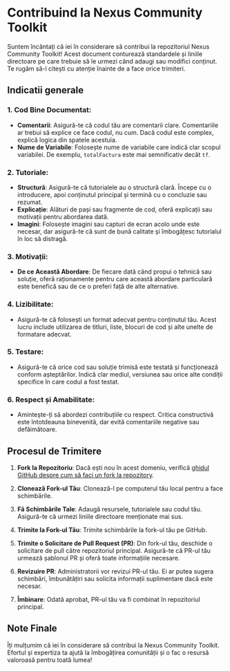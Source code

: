 # Contribuind la Nexus Community Toolkit

Suntem încântați că iei în considerare să contribui la repozitoriul Nexus Community Toolkit! Acest document conturează standardele și liniile directoare pe care trebuie să le urmezi când adaugi sau modifici conținut. Te rugăm să-l citești cu atenție înainte de a face orice trimiteri.

## Indicatii generale

### 1. **Cod Bine Documentat**:
- **Comentarii**: Asigură-te că codul tău are comentarii clare. Comentariile ar trebui să explice ce face codul, nu cum. Dacă codul este complex, explică logica din spatele acestuia.
- **Nume de Variabile**: Folosește nume de variabile care indică clar scopul variabilei. De exemplu, `totalFactura` este mai semnificativ decât `tf`.

### 2. **Tutoriale**:
- **Structură**: Asigură-te că tutorialele au o structură clară. Începe cu o introducere, apoi conținutul principal și termină cu o concluzie sau rezumat.
- **Explicație**: Alături de pași sau fragmente de cod, oferă explicații sau motivații pentru abordarea dată.
- **Imagini**: Folosește imagini sau capturi de ecran acolo unde este necesar, dar asigură-te că sunt de bună calitate și îmbogățesc tutorialul în loc să distragă.

### 3. **Motivații**:
- **De ce Această Abordare**: De fiecare dată când propui o tehnică sau soluție, oferă raționamente pentru care această abordare particulară este benefică sau de ce o preferi față de alte alternative.

### 4. **Lizibilitate**:
- Asigură-te că folosești un format adecvat pentru conținutul tău. Acest lucru include utilizarea de titluri, liste, blocuri de cod și alte unelte de formatare adecvat.

### 5. **Testare**:
- Asigură-te că orice cod sau soluție trimisă este testată și funcționează conform așteptărilor. Indică clar mediul, versiunea sau orice alte condiții specifice în care codul a fost testat.

### 6. **Respect și Amabilitate**:
- Amintește-ți să abordezi contribuțiile cu respect. Critica constructivă este întotdeauna binevenită, dar evită comentariile negative sau defăimătoare.

## Procesul de Trimitere

1. **Fork la Repozitoriu**: Dacă ești nou în acest domeniu, verifică [ghidul GitHub despre cum să faci un fork la repozitory](https://docs.github.com/en/github/getting-started-with-github/fork-a-repo).
   
2. **Clonează Fork-ul Tău**: Clonează-l pe computerul tău local pentru a face schimbările.
   
3. **Fă Schimbările Tale**: Adaugă resursele, tutorialele sau codul tău. Asigură-te că urmezi liniile directoare menționate mai sus.
   
4. **Trimite la Fork-ul Tău**: Trimite schimbările la fork-ul tău pe GitHub.
   
5. **Trimite o Solicitare de Pull Request (PR)**: Din fork-ul tău, deschide o solicitare de pull către repozitoriul principal. Asigură-te că PR-ul tău urmează șablonul PR și oferă toate informațiile necesare.
   
6. **Revizuire PR**: Administratorii vor revizui PR-ul tău. Ei ar putea sugera schimbări, îmbunătățiri sau solicita informații suplimentare dacă este necesar.

7. **Îmbinare**: Odată aprobat, PR-ul tău va fi combinat în repozitoriul principal.

## Note Finale

Îți mulțumim că iei în considerare să contribui la Nexus Community Toolkit. Efortul și expertiza ta ajută la îmbogățirea comunității și o fac o resursă valoroasă pentru toată lumea!
